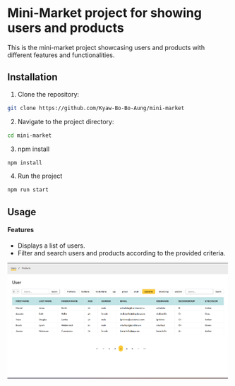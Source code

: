 
# Mini-Market project for showing users and products

This is the mini-market project showcasing users and products with different features and functionalities.

## Installation

1. Clone the repository:

```bash
git clone https://github.com/Kyaw-Bo-Bo-Aung/mini-market
```

2. Navigate to the project directory:
```bash
cd mini-market
```  

3. npm install
```bash
npm install
``` 

4. Run the project
```bash
npm run start
```

## Usage

#### Features

- Displays a list of users.
- Filter and search users and products according to the provided criteria.

<div style="display: flex;">
    <img src="./public/assets/images/users_list.png" alt="User Page photo" width="500">
</div>
